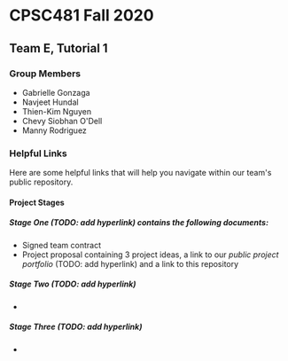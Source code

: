 # CPSC481 Fall 2020
## Team E, Tutorial 1

### Group Members
- Gabrielle Gonzaga
- Navjeet Hundal
- Thien-Kim Nguyen
- Chevy Siobhan O'Dell
- Manny Rodriguez

### Helpful Links
Here are some helpful links that will help you navigate within our team's public repository.

#### Project Stages
##### *Stage One* (TODO: add hyperlink) contains the following documents:
- Signed team contract
- Project proposal containing 3 project ideas, a link to our *public project portfolio* (TODO: add hyperlink) and a link to this repository

##### *Stage Two* (TODO: add hyperlink) 

- 

##### *Stage Three* (TODO: add hyperlink) 

- 

